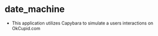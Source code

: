 date_machine
============
* This application utilizes Capybara to simulate a users interactions on OkCupid.com
